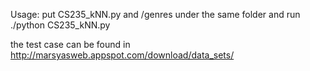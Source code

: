 Usage:
	put CS235_kNN.py and /genres under the same folder and run
	./python CS235_kNN.py

the test case can be found in http://marsyasweb.appspot.com/download/data_sets/
